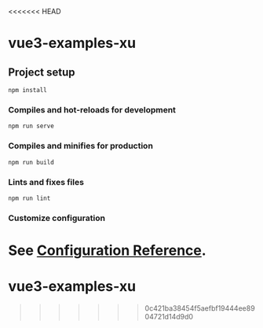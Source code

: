 <<<<<<< HEAD
# vue3-examples-xu

## Project setup
```
npm install
```

### Compiles and hot-reloads for development
```
npm run serve
```

### Compiles and minifies for production
```
npm run build
```

### Lints and fixes files
```
npm run lint
```

### Customize configuration
See [Configuration Reference](https://cli.vuejs.org/config/).
=======
# vue3-examples-xu
>>>>>>> 0c421ba38454f5aefbf19444ee8904721d14d9d0
